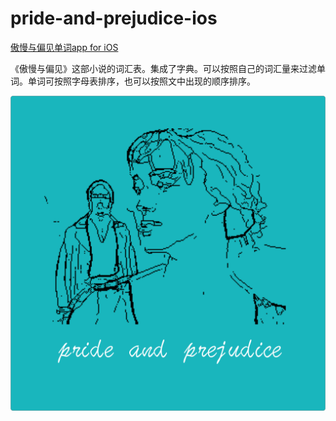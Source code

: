 # pride-and-prejudice-ios

[傲慢与偏见单词app for iOS](https://apps.apple.com/cn/app/%E5%82%B2%E6%85%A2%E4%B8%8E%E5%81%8F%E8%A7%81%E5%8D%95%E8%AF%8D/id1575172137)

《傲慢与偏见》这部小说的词汇表。集成了字典。可以按照自己的词汇量来过滤单词。单词可按照字母表排序，也可以按照文中出现的顺序排序。


![image](./img/app.png)


